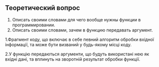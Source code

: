 ﻿## Теоретический вопрос 

1. Описать своими словами для чего вообще нужны функции в программировании. 
2. Описать своими словами, зачем в функцию передавать аргумент.


1.Фрагмент коду, що включає в себе певний алгоритм обробки вхідної інформації, та може бути визваний у будь-якому місці коду.

2.У функцію передаються аргументи, що будуть використані нею як вхідні дані, та вплинуть на зворотній результат обробки функції.
